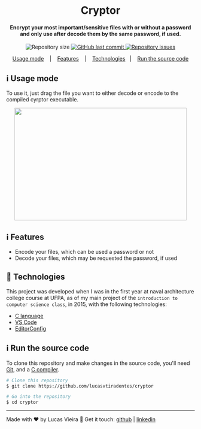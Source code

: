 <h1 align="center">
    Cryptor
</h1>

<h4 align="center">
 Encrypt your most important/sensitive files with or without a password and only use after decode them by the same password, if used.
</h4>

<p align="center">

  <img alt="Repository size" src="https://img.shields.io/github/repo-size/lucasvtiradentes/cryptor.svg">
  <a href="https://github.com/lucasvtiradentes/cryptor/commits/master">
    <img alt="GitHub last commit" src="https://img.shields.io/github/last-commit/lucasvtiradentes/cryptor.svg">
  </a>

  <a href="https://github.com/lucasvtiradentes/cryptor/issues">
    <img alt="Repository issues" src="https://img.shields.io/github/issues/lucasvtiradentes/cryptor.svg">
  </a>

</p>

<p align="center">
  <a href="#information_source-usage-mode">Usage mode</a>
  &nbsp;&nbsp;&nbsp;|&nbsp;&nbsp;&nbsp;
  <a href="#information_source-features">Features</a>
  &nbsp;&nbsp;&nbsp;|&nbsp;&nbsp;&nbsp;
  <a href="#rocket-technologies">Technologies</a>&nbsp;&nbsp;&nbsp;|&nbsp;&nbsp;&nbsp;
  <a href="#information_source-run-the-source-code">Run the source code</a>
</p>


## :information_source: Usage mode

To use it, just drag the file you want to either decode or encode to the compiled cyrptor executable.

<p align="center">
  <img width="460" height="300" src="https://i.giphy.com/media/3PHBCCGhHVCa7XJMTV/giphy.webp">
</p>

## :information_source: Features

- Encode your files, which can be used a password or not
- Decode your files, which may be requested the password, if used

## :rocket: Technologies

This project was developed when I was in the first year at naval architecture college course
at UFPA, as of my main project of the `introduction to computer science class`, in 2015, with the following technologies:

-  [C language](https://reactjs.org/)
-  [VS Code](https://code.visualstudio.com/)
-  [EditorConfig](https://editorconfig.org/)

## :information_source: Run the source code

To clone this repository and make changes in the source code, you'll need [Git](https://git-scm.com), and a [C compiler](https://www.javatpoint.com/how-to-run-a-c-program-in-visual-studio-code).

```bash
# Clone this repository
$ git clone https://github.com/lucasvtiradentes/cryptor

# Go into the repository
$ cd cryptor
```

---

Made with ♥ by Lucas Vieira :wave:
Get it touch: [github](https://github.com/lucasvtiradentes) | [linkedin](https://www.linkedin.com/in/lucasvtiradentes)
